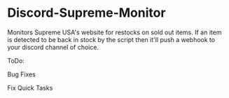 # Discord-Supreme-Monitor

Monitors Supreme USA's website for restocks on sold out items. If an item is detected to be back in stock by the script then it'll push a webhook to your discord channel of choice.


ToDo:

Bug Fixes

Fix Quick Tasks
